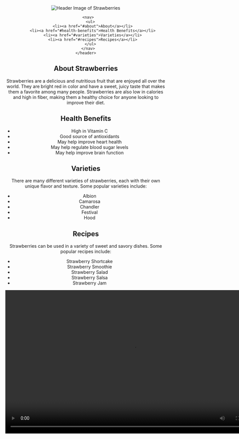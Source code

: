 <html>
  <head>
    <title>Strawberries - The Fruit of Love</title>
  </head>
  <body>
    <header>
      <img src=![strawberry-header](strawberry-header.jpg) alt="Header Image of Strawberries">

      <nav>
        <ul>
          <li><a href="#about">About</a></li>
          <li><a href="#health-benefits">Health Benefits</a></li>
          <li><a href="#varieties">Varieties</a></li>
          <li><a href="#recipes">Recipes</a></li>
        </ul>
      </nav>
    </header>

<main>
  <section id="about">
    <h2>About Strawberries</h2>
    <p>Strawberries are a delicious and nutritious fruit that are enjoyed all over the world. They are bright red in color and have a sweet, juicy taste that makes them a favorite among many people. Strawberries are also low in calories and high in fiber, making them a healthy choice for anyone looking to improve their diet.</p>
  </section>
  
  <section id="health-benefits">
    <h2>Health Benefits</h2>
    <ul>
      <li>High in Vitamin C</li>
      <li>Good source of antioxidants</li>
      <li>May help improve heart health</li>
      <li>May help regulate blood sugar levels</li>
      <li>May help improve brain function</li>
    </ul>
  </section>
  
  <section id="varieties">
    <h2>Varieties</h2>
    <p>There are many different varieties of strawberries, each with their own unique flavor and texture. Some popular varieties include:</p>
    <ul>
      <li>Albion</li>
      <li>Camarosa</li>
      <li>Chandler</li>
      <li>Festival</li>
      <li>Hood</li>
    </ul>
  </section>
  
  <section id="recipes">
    <h2>Recipes</h2>
    <p>Strawberries can be used in a variety of sweet and savory dishes. Some popular recipes include:</p>
    <ul>
      <li>Strawberry Shortcake</li>
      <li>Strawberry Smoothie</li>
      <li>Strawberry Salad</li>
      <li>Strawberry Salsa</li>
      <li>Strawberry Jam</li>
    </ul>
  </section>
</main>

<footer>
  <video src="strawberry-video.mp4" controls width="800" height="450"></video>
</footer>
